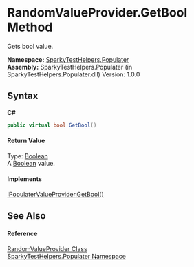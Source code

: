# RandomValueProvider.GetBool Method 
 

Gets bool value.

**Namespace:**&nbsp;<a href="N_SparkyTestHelpers_Populater.md">SparkyTestHelpers.Populater</a><br />**Assembly:**&nbsp;SparkyTestHelpers.Populater (in SparkyTestHelpers.Populater.dll) Version: 1.0.0

## Syntax

**C#**<br />
``` C#
public virtual bool GetBool()
```


#### Return Value
Type: <a href="http://msdn2.microsoft.com/en-us/library/a28wyd50" target="_blank">Boolean</a><br />A <a href="http://msdn2.microsoft.com/en-us/library/a28wyd50" target="_blank">Boolean</a> value.

#### Implements
<a href="M_SparkyTestHelpers_Populater_IPopulaterValueProvider_GetBool.md">IPopulaterValueProvider.GetBool()</a><br />

## See Also


#### Reference
<a href="T_SparkyTestHelpers_Populater_RandomValueProvider.md">RandomValueProvider Class</a><br /><a href="N_SparkyTestHelpers_Populater.md">SparkyTestHelpers.Populater Namespace</a><br />